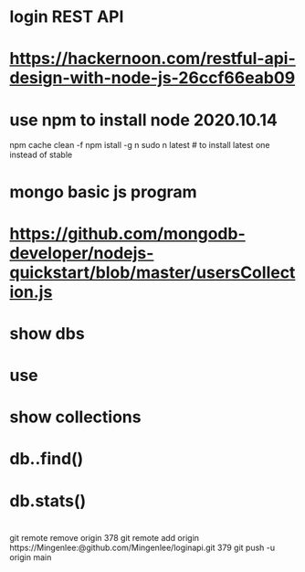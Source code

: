# login REST API
#
# https://hackernoon.com/restful-api-design-with-node-js-26ccf66eab09
#
# use npm to install node 2020.10.14
npm cache clean -f
npm istall -g n
sudo n latest   # to install latest one instead of stable

#
# mongo basic js program
# https://github.com/mongodb-developer/nodejs-quickstart/blob/master/usersCollection.js
# show dbs
# use <db name>
# show collections
# db.<collection name>.find()
# db.stats()
#
git remote remove origin
  378  git remote add origin https://Mingenlee:<gittoken>@github.com/Mingenlee/loginapi.git
  379  git push -u origin main
